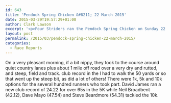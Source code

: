 ```yaml
---
id: 643
title: 'Pendock Spring Chicken &#8211; 22 March 2015'
date: 2015-03-29T19:57:29+01:00
author: Clark Lawson
excerpt: '<p>Four Striders ran the Pendock Spring Chicken on Sunday 22 March. </p>'
layout: post
permalink: /2015/03/pendock-spring-chicken-22-march-2015/
categories:
  - Race Reports
---
```

On a very pleasant morning, if a bit nippy, they took to the course around quiet country lanes plus about 1 mile off road over a very dry and rutted, and steep, field and track. club record in the I had to walk the 50 yards or so that went up the steep bit, as did a lot of others! There were 1k, 5k and 10k options for the several hundred runners who took part. David James ran a new club record of 24.22 for over 65s in the 5K while Neil Broadbent (42.12), Dave Mayo (47.54) and Steve Beardmore (54.31) tackled the 10k.
